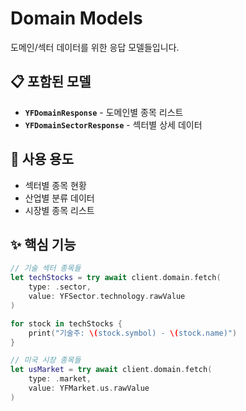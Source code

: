 # Domain Models

도메인/섹터 데이터를 위한 응답 모델들입니다.

## 📋 포함된 모델

- **`YFDomainResponse`** - 도메인별 종목 리스트
- **`YFDomainSectorResponse`** - 섹터별 상세 데이터

## 🎯 사용 용도

- 섹터별 종목 현황
- 산업별 분류 데이터
- 시장별 종목 리스트

## ✨ 핵심 기능

```swift
// 기술 섹터 종목들
let techStocks = try await client.domain.fetch(
    type: .sector, 
    value: YFSector.technology.rawValue
)

for stock in techStocks {
    print("기술주: \(stock.symbol) - \(stock.name)")
}

// 미국 시장 종목들
let usMarket = try await client.domain.fetch(
    type: .market,
    value: YFMarket.us.rawValue
)
```